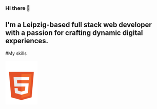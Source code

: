 ### Hi there 👋

## I'm a Leipzig-based full stack web developer with a passion for crafting dynamic digital experiences.

#My skills

<img src="https://github.com/William8421/William8421.github.io/blob/main/src/images/skills-logos/html.png"  width="100">
<!--
**William8421/William8421** is a ✨ _special_ ✨ repository because its `README.md` (this file) appears on your GitHub profile.

Here are some ideas to get you started:

- 🔭 I’m currently working on ...
- 🌱 I’m currently learning ...
- 👯 I’m looking to collaborate on ...
- 🤔 I’m looking for help with ...
- 💬 Ask me about ...
- 📫 How to reach me: ...
- 😄 Pronouns: ...
- ⚡ Fun fact: ...
-->
